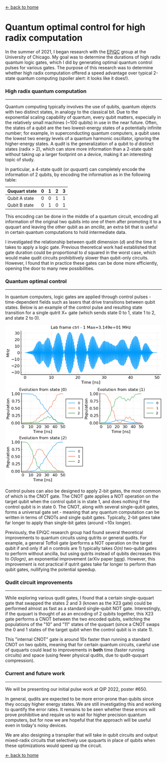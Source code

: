 [← back to home](../index.md)

# Quantum optimal control for high radix computation

In the summer of 2021, I began research with the [EPiQC](https://www.epiqc.cs.uchicago.edu/) group at the University of Chicago. My goal was to determine the durations of high radix quantum logic gates, which I did by generating optimal quantum control pulses for various gates. The purpose of this research was to determine whether high radix computation offered a speed advantage over typical 2-state quantum computing (spoiler alert: it looks like it does!).

### High radix quantum computation

---

Quantum computing typically involves the use of qubits, quantum objects with two distinct states, in analogy to the classical bit. Due to the exponential scaling capability of quantum, every qubit matters, especially in the relatively small machines (~100 qubits) in use in the near future. Often, the states of a qubit are the two lowest-energy states of a potentially infinite number; for example, in superconducting quantum computers, a qubit uses the lowest two energy levels of a quantum harmonic oscillator, ignoring the higher-energy states. A qu*dit* is the generalization of a qubit to *d* distinct states (radix > 2), which can store more information than a 2-state qubit without taking up a larger footprint on a device, making it an interesting topic of study. 

In particular, a 4-state qudit (or *ququart*) can completely encode the information of 2 qubits, by encoding the information as in the following table:

Ququart state | 0 | 1 | 2 | 3
--- | --- | --- | --- | ---
Qubit A state | 0 | 0 | 1 | 1
Qubit B state | 0 | 1 | 0 | 1

This encoding can be done in the middle of a quantum circuit, encoding all information of the original two qubits into one of them after promoting it to a ququart and leaving the other qubit as an *ancilla*, an extra bit that is useful in certain quantum computations to hold intermediate data.

I investigated the relationship between qudit dimension (*d*) and the time it takes to apply a logic gate. Previous theoretical work had established that gate duration could be proportional to *d* squared in the worst case, which would make qudit circuits prohibitively slower than qubit-only circuits. However, I found that in practice these gates can be done more efficiently, opening the door to many new possibilities.

### Quantum optimal control

---

In quantum computers, logic gates are applied through control pulses - time-dependent fields such as lasers that drive transitions between qubit states. Below is an example of the control pulse and resulting state transition for a single qutrit X+ gate (which sends state 0 to 1, state 1 to 2, and state 2 to 0).

![x-pulse](/files/x-pulse.png) ![x-transition](/files/x-transition.png)

Control pulses can also be designed to apply 2-bit gates, the most common of which is the CNOT gate. The CNOT gate applies a NOT operation on the target qubit when the control qubit is in state 1, and does nothing if the control qubit is in state 0. The CNOT, along with several single-qubit gates, forms a universal gate set - meaning that any quantum computation can be written in terms of CNOTs and single qubit gates. Typically, 2-bit gates take far longer to apply than single-bit gates (around ~10x longer).

Previously, the EPiQC research group had found several theoretical improvements to quantum circuits using qutrits or general qudits. For example, a general Toffoli gate (performs a NOT operation on the target qubit if and only if all *n* controls are 1) typically takes *O(n)* two-qubit gates to perform without ancilla, but using qutrits instead of qubits decreases this to *O(*log*n)*, an exponential improvement (arXiv paper [here](https://arxiv.org/pdf/1905.10481.pdf)). However, this improvement is not practical if qutrit gates take far longer to perform than qubit gates, nullifying the potential speedup.

### Qudit circuit improvements

---

While exploring various qudit gates, I found that a certain single-ququart gate that swapped the states 2 and 3 (known as the X23 gate) could be performed almost as fast as a standard single-qubit NOT gate. Interestingly, if the ququart is thought of as an encoding of 2 qubits together, this X23 gate performs a CNOT between the two encoded qubits, switching the populations of the "10" and "11" states of the ququart (since a CNOT swaps the 0 and 1 states of the target qubit when the control qubit is in state 1).

This "internal CNOT" gate is around 10x faster than running a standard CNOT on two qubits, meaning that for certain quantum circuits, careful use of ququarts could lead to improvements in **both** time (faster running circuits) and space (using fewer physical qudits, due to qudit-ququart compression).

### Current and future work

---

We will be presenting our initial pulse work at QIP 2022, poster #650.

In general, qudits are expected to be more error-prone than qubits since they occupy higher energy states. We are still investigating this and working to quantify the error rates. It remains to be seen whether these errors will prove prohibitive and require us to wait for higher precision quantum computers, but for now we are hopeful that the approach will be useful even in today's noisy devices.

We are also designing a transpiler that will take in qubit circuits and output mixed-radix circuits that selectively use ququarts in place of qubits when these optimizations would speed up the circuit.

[← back to home](../index.md)